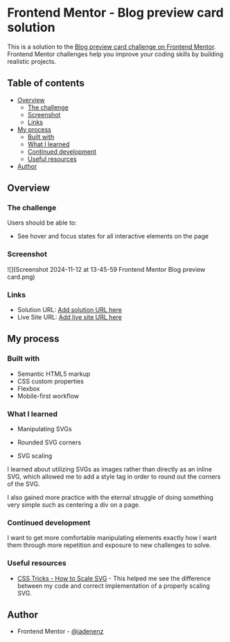 # Frontend Mentor - Blog preview card solution

This is a solution to the [Blog preview card challenge on Frontend Mentor](https://www.frontendmentor.io/challenges/blog-preview-card-ckPaj01IcS). Frontend Mentor challenges help you improve your coding skills by building realistic projects.

## Table of contents

- [Overview](#overview)
  - [The challenge](#the-challenge)
  - [Screenshot](#screenshot)
  - [Links](#links)
- [My process](#my-process)
  - [Built with](#built-with)
  - [What I learned](#what-i-learned)
  - [Continued development](#continued-development)
  - [Useful resources](#useful-resources)
- [Author](#author)

## Overview

### The challenge

Users should be able to:

- See hover and focus states for all interactive elements on the page

### Screenshot

![](Screenshot 2024-11-12 at 13-45-59 Frontend Mentor Blog preview card.png)

### Links

- Solution URL: [Add solution URL here](https://github.com/jadenenz/blog-preview-card)
- Live Site URL: [Add live site URL here](https://starlit-manatee-e32505.netlify.app/)

## My process

### Built with

- Semantic HTML5 markup
- CSS custom properties
- Flexbox
- Mobile-first workflow

### What I learned

- Manipulating SVGs

- Rounded SVG corners

- SVG scaling

I learned about utilizing SVGs as images rather than directly as an inline SVG, which allowed me to add a style tag in order to round out the corners of the SVG.

I also gained more practice with the eternal struggle of doing something very simple such as centering a div on a page.

### Continued development

I want to get more comfortable manipulating elements exactly how I want them through more repetition and exposure to new challenges to solve.

### Useful resources

- [CSS Tricks - How to Scale SVG](https://css-tricks.com/scale-svg/) - This helped me see the difference between my code and correct implementation of a properly scaling SVG.

## Author

- Frontend Mentor - [@jadenenz](https://www.frontendmentor.io/profile/jadenenz)
